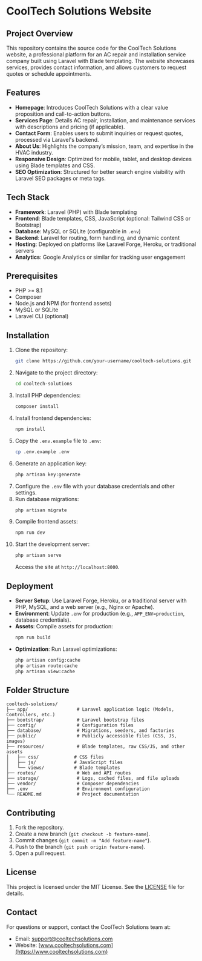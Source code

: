 # CoolTech Solutions Website

## Project Overview
This repository contains the source code for the CoolTech Solutions website, a professional platform for an AC repair and installation service company built using Laravel with Blade templating. The website showcases services, provides contact information, and allows customers to request quotes or schedule appointments.

## Features
- **Homepage**: Introduces CoolTech Solutions with a clear value proposition and call-to-action buttons.
- **Services Page**: Details AC repair, installation, and maintenance services with descriptions and pricing (if applicable).
- **Contact Form**: Enables users to submit inquiries or request quotes, processed via Laravel's backend.
- **About Us**: Highlights the company’s mission, team, and expertise in the HVAC industry.
- **Responsive Design**: Optimized for mobile, tablet, and desktop devices using Blade templates and CSS.
- **SEO Optimization**: Structured for better search engine visibility with Laravel SEO packages or meta tags.

## Tech Stack
- **Framework**: Laravel (PHP) with Blade templating
- **Frontend**: Blade templates, CSS, JavaScript (optional: Tailwind CSS or Bootstrap)
- **Database**: MySQL or SQLite (configurable in `.env`)
- **Backend**: Laravel for routing, form handling, and dynamic content
- **Hosting**: Deployed on platforms like Laravel Forge, Heroku, or traditional servers
- **Analytics**: Google Analytics or similar for tracking user engagement

## Prerequisites
- PHP >= 8.1
- Composer
- Node.js and NPM (for frontend assets)
- MySQL or SQLite
- Laravel CLI (optional)

## Installation
1. Clone the repository:
   ```bash
   git clone https://github.com/your-username/cooltech-solutions.git
   ```
2. Navigate to the project directory:
   ```bash
   cd cooltech-solutions
   ```
3. Install PHP dependencies:
   ```bash
   composer install
   ```
4. Install frontend dependencies:
   ```bash
   npm install
   ```
5. Copy the `.env.example` file to `.env`:
   ```bash
   cp .env.example .env
   ```
6. Generate an application key:
   ```bash
   php artisan key:generate
   ```
7. Configure the `.env` file with your database credentials and other settings.
8. Run database migrations:
   ```bash
   php artisan migrate
   ```
9. Compile frontend assets:
   ```bash
   npm run dev
   ```
10. Start the development server:
    ```bash
    php artisan serve
    ```
    Access the site at `http://localhost:8000`.

## Deployment
- **Server Setup**: Use Laravel Forge, Heroku, or a traditional server with PHP, MySQL, and a web server (e.g., Nginx or Apache).
- **Environment**: Update `.env` for production (e.g., `APP_ENV=production`, database credentials).
- **Assets**: Compile assets for production:
  ```bash
  npm run build
  ```
- **Optimization**: Run Laravel optimizations:
  ```bash
  php artisan config:cache
  php artisan route:cache
  php artisan view:cache
  ```

## Folder Structure
```
cooltech-solutions/
├── app/                  # Laravel application logic (Models, Controllers, etc.)
├── bootstrap/            # Laravel bootstrap files
├── config/               # Configuration files
├── database/             # Migrations, seeders, and factories
├── public/               # Publicly accessible files (CSS, JS, images)
├── resources/            # Blade templates, raw CSS/JS, and other assets
│   ├── css/             # CSS files
│   ├── js/              # JavaScript files
│   └── views/           # Blade templates
├── routes/               # Web and API routes
├── storage/              # Logs, cached files, and file uploads
├── vendor/               # Composer dependencies
├── .env                  # Environment configuration
└── README.md             # Project documentation
```

## Contributing
1. Fork the repository.
2. Create a new branch (`git checkout -b feature-name`).
3. Commit changes (`git commit -m "Add feature-name"`).
4. Push to the branch (`git push origin feature-name`).
5. Open a pull request.

## License
This project is licensed under the MIT License. See the [LICENSE](LICENSE) file for details.

## Contact
For questions or support, contact the CoolTech Solutions team at:
- Email: support@cooltechsolutions.com
- Website: [www.cooltechsolutions.com](https://www.cooltechsolutions.com)